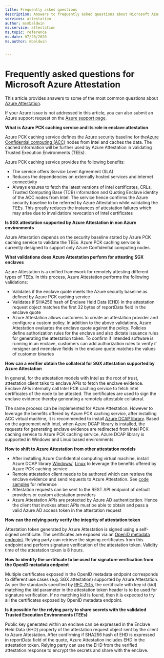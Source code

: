 ```yaml
---
title: Frequently asked questions
description: Answers to frequently asked questions about Microsoft Azure Attestation
services: attestation
author: msmbaldwin
ms.service: attestation
ms.topic: reference
ms.date: 07/20/2020
ms.author: mbaldwin


---
```


# Frequently asked questions for Microsoft Azure Attestation

This article provides answers to some of the most common questions about [Azure Attestation](overview.md).

If your Azure issue is not addressed in this article, you can also submit an Azure support request on the [Azure support page](https://azure.microsoft.com/support/options/).

**What is Azure PCK caching service and its role in enclave attestation**

Azure PCK caching service defines the Azure security baseline for the[Azure Confidential computing (ACC)](../confidential-computing/overview.md) nodes from Intel and caches the data. The cached information will be further used by Azure Attestation in validating Trusted Execution Environments (TEEs).  

Azure PCK caching service provides the following benefits: 
   - The service offers Service Level Agreement (SLA)  
   - Reduces the dependencies on externally hosted services and internet connectivity 
   - Always ensures to fetch the latest versions of Intel certificates, CRLs, Trusted Computing Base (TCB) information and Quoting Enclave identity of the ACC nodes from Intel.      The service hence confirms the Azure security baseline to be referred by Azure Attestation while validating the TEEs. This greatly reduces the instances of attestation          failures which may arise due to invalidation/ revocation of Intel certificates  

**Is SGX attestation supported by Azure Attestation in non Azure environments**

Azure Attestation depends on the security baseline stated by Azure PCK caching service to validate the TEEs. Azure PCK caching service is currently designed to support only Azure Confidential computing nodes. 

**What validations does Azure Attestation perform for attesting SGX enclaves**

Azure Attestation is a unified framework for remotely attesting different types of TEEs. In this process, Azure Attestation performs the following validations: 

   - Validates if the enclave quote meets the Azure security baseline as defined by Azure PCK caching service 
   - Validates if SHA256 hash of Enclave Held Data (EHD) in the attestation request object matches the first 32 bytes of reportData field in the enclave quote 
   - Azure Attestation allows customers to create an attestation provider and configure a custom policy. In addition to the above validations, Azure Attestation evaluates the        enclave quote against the policy. Policies define authorization rules for the enclave and also dictate issuance rules for generating the attestation token. To confirm if        intended software is running in an enclave, customers can add authorization rules to verify if mrsigner and mrenclave fields in the enclave quote matches the values of          customer binaries

**How can a verifier obtain the collateral for SGX attestation supported by Azure Attestation**

In general, for the attestation models with Intel as the root of trust, attestation client talks to enclave APIs to fetch the enclave evidence. Enclave APIs internally call Intel PCK caching service to fetch Intel certificates of the node to be attested. The certificates are used to sign the enclave evidence thereby generating a remotely attestable collateral.  

The same process can be implemented for Azure Attestation. However to leverage the benefits offered by Azure PCK caching service,  after installing ACC virtual machine, it is recommended to install [Azure DCAP library](https://www.nuget.org/packages/Microsoft.Azure.DCAP). Based on the agreement with Intel, when Azure DCAP library is installed, the requests for generating enclave evidence are redirected from Intel PCK caching service to Azure PCK caching service. Azure DCAP library is supported in Windows and Linux based environments. 

**How to shift to Azure Attestation from other attestation models**

- After installing Azure Confidential computing virtual machine, install Azure DCAP library [Windows/](https://www.nuget.org/packages/Microsoft.Azure.DCAP/), [Linux](https://packages.microsoft.com/ubuntu/18.04/prod/pool/main/a/az-dcap-client/) to leverage the benefits offered by Azure PCK caching service 
- Remote attestation client needs to be authored which can retrieve the enclave evidence and send requests to Azure Attestation. See [code samples](/samples/browse/?expanded=azure&terms=attestation) for reference 
- Attestation requests can be sent to the REST API endpoint of default providers or custom attestation providers 
- Azure Attestation APIs are protected by Azure AD authentication. Hence the client that invokes attest APIs must be able to obtain and pass a valid Azure AD access token in the attestation request 

**How can the relying party verify the integrity of attestation token**

Attestation token generated by Azure Attestation is signed using a self-signed certificate. The certificates are exposed via an [OpenID metadata endpoint](/rest/api/attestation/metadataconfiguration/get). Relying party can retrieve the signing certificates from this endpoint and perform signature verification of the attestation token. Validity time of the attestation token is 8 hours. 

**How to identify the certificate to be used for signature verification from the OpenID metadata endpoint**

Multiple certificates exposed in the OpenID metadata endpoint corresponds to different use cases (e.g. SGX attestation) supported by Azure Attestation. As per the standards specified by [RFC 7515](https://tools.ietf.org/html/rfc7515), the certificate with key id (kid) matching the kid parameter in the attestation token header is to be used for signature verification. If no matching kid is found, then it is expected to try all the certificates exposed by OpenID metadata endpoint.

**Is it possible for the relying party to share secrets with the validated Trusted Execution Environments (TEEs)**

Public key generated within an enclave can be expressed in the Enclave Held Data (EHD) property of the attestation request object sent by the client to Azure Attestation. After confirming if SHA256 hash of EHD is expressed in reportData field of the quote, Azure Attestation includes EHD in the attestation token. Relying party can use the EHD from the verified attestation response to encrypt the secrets and share with the enclave. 

 
